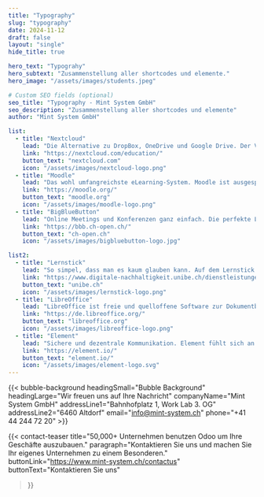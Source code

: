 ```yaml
---
title: "Typography"
slug: "typography"
date: 2024-11-12
draft: false
layout: "single"
hide_title: true

hero_text: "Typograhy"
hero_subtext: "Zusammenstellung aller shortcodes und elemente."
hero_image: "/assets/images/students.jpeg"

# Custom SEO fields (optional)
seo_title: "Typography - Mint System GmbH"
seo_description: "Zusammenstellung aller shortcodes und elemente"
author: "Mint System GmbH"

list:
  - title: "Nextcloud"
    lead: "Die Alternative zu DropBox, OneDrive und Google Drive. Der Vorteil liegt beim Datenschutz. Nextcloud basiert auf der Überzeugung, dass man als Verwender selber entscheidet wo die eigenen Daten liegen sollen."
    link: "https://nextcloud.com/education/"
    button_text: "nextcloud.com"
    icon: "/assets/images/nextcloud-logo.png"
  - title: "Moodle"
    lead: "Das wohl umfangreichste eLearning-System. Moodle ist ausgesprochen umfangreich und durchdacht. Der grosse Funktionsumfang führt zu einer Komplexität die eine gewisse Einarbeitung fordert."
    link: "https://moodle.org/"
    button_text: "moodle.org"
    icon: "/assets/images/moodle-logo.png"
  - title: "BigBlueButton"
    lead: "Online Meetings und Konferenzen ganz einfach. Die perfekte Lösung für den Lehrer, der seinen Schülern in einer Video-Konferenz Lerninhalte präsentieren will."
    link: "https://bbb.ch-open.ch/"
    button_text: "ch-open.ch"
    icon: "/assets/images/bigbluebutton-logo.jpg"

list2:
  - title: "Lernstick"
    lead: "So simpel, dass man es kaum glauben kann. Auf dem Lernstick ist alles drauf, was man auf dem normalen Lehrer- und Schüler Computer braucht. Sogar das Betriebssystem, Perfekt für 'Bring Your Own Device'."
    link: "https://www.digitale-nachhaltigkeit.unibe.ch/dienstleistungen/lernstick/index_ger.html"
    button_text: "unibe.ch"
    icon: "/assets/images/lernstick-logo.png"
  - title: "LibreOffice"
    lead: "LibreOffice ist freie und quelloffene Software zur Dokumentbearbeitung. Seine mächtigen Werkzeuge erfüllen alles, was man zur Erstellung von Textdokumenten, Tabellen, Präsentationen und Zeichnungen erwartet."
    link: "https://de.libreoffice.org/"
    button_text: "libreoffice.org"
    icon: "/assets/images/libreoffice-logo.png"
  - title: "Element"
    lead: "Sichere und dezentrale Kommunikation. Element fühlt sich an wie Whatsapp und Co. Wie bei E-Mail hat aber jede Organisation seinen eigenen Kommunikations-Server. Datenhoheit ist so grantiert."
    link: "https://element.io/"
    button_text: "element.io/"
    icon: "/assets/images/element-logo.svg"
---
```



{{< bubble-background 
  headingSmall="Bubble Background"
  headingLarge="Wir freuen uns auf Ihre Nachricht"
  companyName="Mint System GmbH"
  addressLine1="Bahnhofplatz 1, Work Lab 3. OG"
  addressLine2="6460 Altdorf"
  email="info@mint-system.ch"
  phone="+41 44 244 72 20" >}}

{{< contact-teaser 
    title="50,000+ Unternehmen benutzen Odoo um Ihre Geschäfte auszubauen." 
    paragraph="Kontaktieren Sie uns und machen Sie Ihr eigenes Unternehmen zu einem Besonderen." 
    buttonLink="https://www.mint-system.ch/contactus" 
    buttonText="Kontaktieren Sie uns" 
>}}
